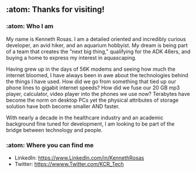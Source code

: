 ## :atom:	Thanks for visiting! 

### :atom: Who I am 

My name is Kenneth Rosas. I am a detailed oriented and incredibly curious developer, an avid hiker, and an aquarium hobbyist. My dream is being part of a team that creates the "next big thing," qualifying for the ADK 46ers, and buying a home to express my interest in aquascaping. 

Having grew up in the days of 56K modems and seeing how much the internet bloomed, I have always been in awe about the technologies behind the things I have used. How did we go from something that tied up our phone lines to gigabit internet speeds? How did we fuse our 20 GB mp3 player, calculator, video player into the phones we use now? Terabytes have become the norm on desktop PCs yet the physical attributes of storage solution have both become smaller AND faster. 

With nearly a decade in the healthcare industry and an academic background fine tuned for development, I am looking to be part of the bridge between technology and people. 

### :atom: Where you can find me
- LinkedIn: https://www.LinkedIn.com/in/KennethRosas
- Twitter:  https://wwww.Twitter.com/KCR_Tech

<!--
**Kcrosas/Kcrosas** is a ✨ _special_ ✨ repository because its `README.md` (this file) appears on your GitHub profile.

Here are some ideas to get you started:

- 🔭 I’m currently working on ...
- 🌱 I’m currently learning ...
- 👯 I’m looking to collaborate on ...
- 🤔 I’m looking for help with ...
- 💬 Ask me about ...
- 📫 How to reach me: ...
- 😄 Pronouns: ...
- ⚡ Fun fact: ...
-->
